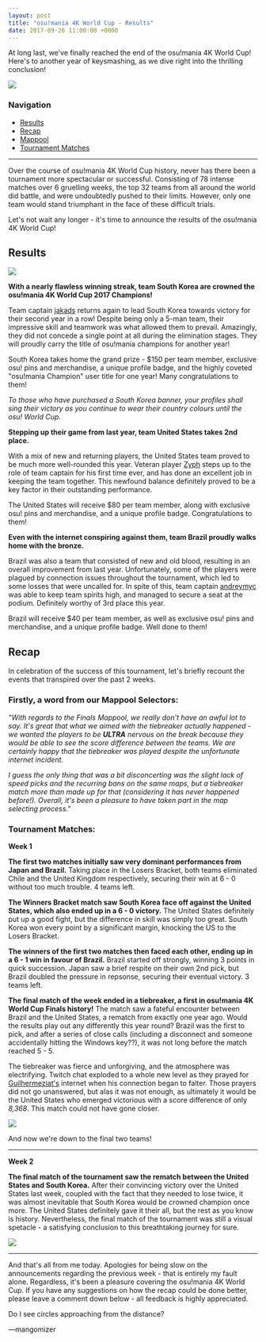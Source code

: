 ```yaml
---
layout: post
title: "osu!mania 4K World Cup - Results"
date: 2017-09-26 11:00:00 +0000
---
```


At long last, we've finally reached the end of the osu!mania 4K World Cup! Here's to another year of keysmashing, as we dive right into the thrilling conclusion!

![](/wiki/shared/news/banners/mania4k_logo_2017.jpg)

### Navigation

- [Results](#results)
- [Recap](#recap)
- [Mappool](#mappool)
- [Tournament Matches](#matches)

--------

Over the course of osu!mania 4K World Cup history, never has there been a tournament more spectacular or successful. Consisting of 78 intense matches over 6 gruelling weeks, the top 32 teams from all around the world did battle, and were undoubtedly pushed to their limits. However, only one team would stand triumphant in the face of these difficult trials.

Let's not wait any longer - it's time to announce the results of the osu!mania 4K World Cup!

## <a name="results" id="results"></a>Results

![](/wiki/shared/news/2017-09-26-osu-mania-4k-world-cup-results/podium.jpg)

**With a nearly flawless winning streak, team South Korea are crowned the osu!mania 4K World Cup 2017 Champions!**

Team captain [jakads](https://osu.ppy.sh/users/259972) returns again to lead South Korea towards victory for their second year in a row! Despite being only a 5-man team, their impressive skill and teamwork was what allowed them to prevail. Amazingly, they did not concede a single point at all during the elimination stages. They will proudly carry the title of osu!mania champions for another year!

South Korea takes home the grand prize - $150 per team member, exclusive osu! pins and merchandise, a unique profile badge, and the highly coveted "osu!mania Champion" user title for one year! Many congratulations to them!

*To those who have purchased a South Korea banner, your profiles shall sing their victory as you continue to wear their country colours until the osu! World Cup.*

**Stepping up their game from last year, team United States takes 2nd place.**

With a mix of new and returning players, the United States team proved to be much more well-rounded this year. Veteran player [Zyph](https://osu.ppy.sh/users/1600432) steps up to the role of team captain for his first time ever, and has done an excellent job in keeping the team together. This newfound balance definitely proved to be a key factor in their outstanding performance.

The United States will receive $80 per team member, along with exclusive osu! pins and merchandise, and a unique profile badge. Congratulations to them!

**Even with the internet conspiring against them, team Brazil proudly walks home with the bronze.**

Brazil was also a team that consisted of new and old blood, resulting in an overall improvement from last year. Unfortunately, some of the players were plagued by connection issues throughout the tournament, which led to some losses that were uncalled for. In spite of this, team captain [andreymyc](https://osu.ppy.sh/users/5691061) was able to keep team spirits high, and managed to secure a seat at the podium. Definitely worthy of 3rd place this year.

Brazil will receive $40 per team member, as well as exclusive osu! pins and merchandise, and a unique profile badge. Well done to them!

## <a name="recap" id="recap"></a>Recap

In celebration of the success of this tournament, let's briefly recount the events that transpired over the past 2 weeks.

### <a name="mappool" id="mappool"></a>Firstly, a word from our Mappool Selectors:

*"With regards to the Finals Mappool, we really don't have an awful lot to say. It's great that what we aimed with the tiebreaker actually happened - we wanted the players to be **ULTRA** nervous on the break because they would be able to see the score difference between the teams. We are certainly happy that the tiebreaker was played despite the unfortunate internet incident.*

*I guess the only thing that was a bit disconcerting was the slight lack of speed picks and the recurring bans on the same maps, but a tiebreaker match more than made up for that (considering it has never happened before!). Overall, it's been a pleasure to have taken part in the map selecting process."*

### <a name="matches" id="matchesl"></a>Tournament Matches:

**Week 1**

**The first two matches initially saw very dominant performances from Japan and Brazil.** Taking place in the Losers Bracket, both teams eliminated Chile and the United Kingdom respectively, securing their win at 6 - 0 without too much trouble. 4 teams left.

**The Winners Bracket match saw South Korea face off against the United States, which also ended up in a 6 - 0 victory.** The United States definitely put up a good fight, but the difference in skill was simply too great. South Korea won every point by a significant margin, knocking the US to the Losers Bracket.

**The winners of the first two matches then faced each other, ending up in a 6 - 1 win in favour of Brazil.** Brazil started off strongly, winning 3 points in quick succession. Japan saw a brief respite on their own 2nd pick, but Brazil doubled the pressure in repsonse, securing their eventual victory. 3 teams left.

**The final match of the week ended in a tiebreaker, a first in osu!mania 4K World Cup Finals history!** The match saw a fateful encounter between Brazil and the United States, a rematch from exactly one year ago. Would the results play out any differently this year round? Brazil was the first to pick, and after a series of close calls (including a disconnect and someone accidentally hitting the Windows key??), it was not long before the match reached 5 - 5.

The tiebreaker was fierce and unforgiving, and the atmosphere was electrifying. Twitch chat exploded to a whole new level as they prayed for [Guilhermeziat's](https://osu.ppy.sh/users/3661387) internet when his connection began to falter. Those prayers did not go unanswered, but alas it was not enough, as ultimately it would be the United States who emerged victorious with a score difference of only *8,368*. This match could not have gone closer.

![](/wiki/shared/news/2017-09-26-osu-mania-4k-world-cup-results/BrazilUnitedStates_game1.jpg)

And now we're down to the final two teams!

--------

**Week 2**

**The final match of the tournament saw the rematch between the United States and South Korea.** After their convincing victory over the United States last week, coupled with the fact that they needed to lose twice, it was almost inevitable that South Korea would be crowned champion once more. The United States definitely gave it their all, but the rest as you know is history. Nevertheless, the final match of the tournament was still a visual spetacle - a satisfying conclusion to this breathtaking journey for sure.

![](/wiki/shared/news/2017-09-26-osu-mania-4k-world-cup-results/UnitedStatesSouthKorea_game2.jpg)

--------

And that's all from me today. Apologies for being slow on the announcements regarding the previous week - that is entirely my fault alone. Regardless, it's been a pleasure covering the osu!mania 4K World Cup. If you have any suggestions on how the recap could be done better, please leave a comment down below - all feedback is highly appreciated.

Do I see circles approaching from the distance?

—mangomizer

